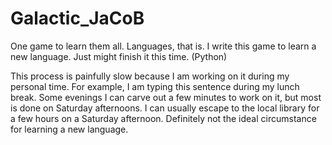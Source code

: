 # Galactic_JaCoB
One game to learn them all. Languages, that is. I write this game to learn a new language. Just might finish it this time. (Python)

This process is painfully slow because I am working on it during my personal time. For example, I am typing this sentence during my lunch break. Some evenings I can carve out a few minutes to work on it, but most is done on Saturday afternoons. I can usually escape to the local library for a few hours on a Saturday afternoon. Definitely not the ideal circumstance for learning a new language.
